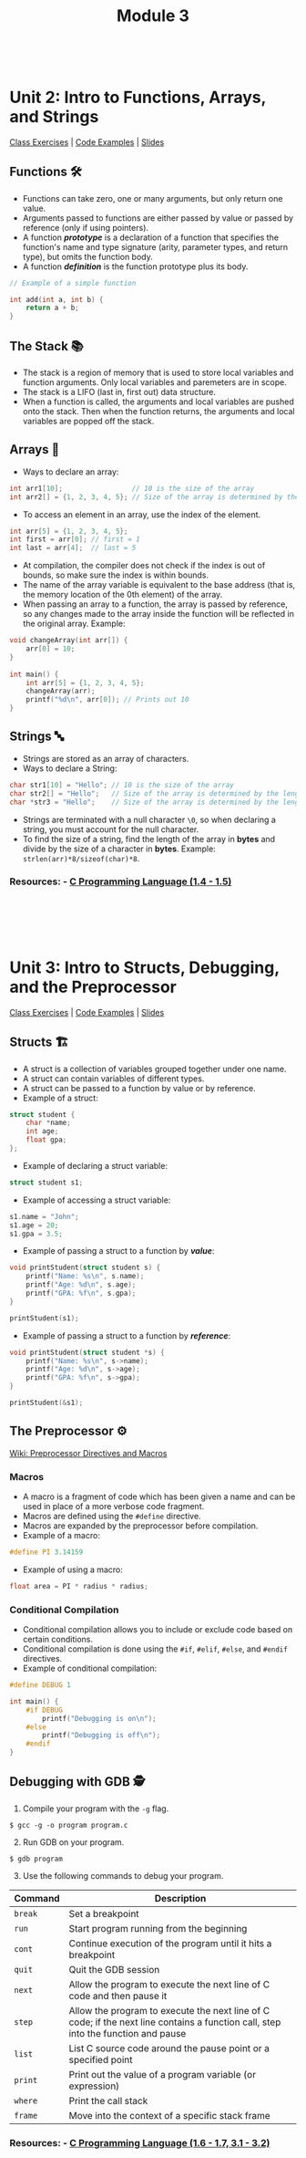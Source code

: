 <div align="center">
  <h1>Module 3</h1>
  <br><br><br>
</div>      


# Unit 2: Intro to Functions, Arrays, and Strings
[Class Exercises](Unit2/class_exercises/) | [Code Examples](Unit2/code_examples/) | [Slides](Unit2/slides/)

## Functions 🛠️
- Functions can take zero, one or many arguments, but only return one value.
- Arguments passed to functions are either passed by value or passed by reference (only if using pointers).
- A function **_prototype_** is a declaration of a function that specifies the function's name and type signature (arity, parameter types, and return type), but omits the function body.
- A function **_definition_** is the function prototype plus its body.


```c
// Example of a simple function

int add(int a, int b) {
    return a + b;
}
```

## The Stack 📚
- The stack is a region of memory that is used to store local variables and function arguments. Only local variables and paremeters are in scope.
- The stack is a LIFO (last in, first out) data structure.
- When a function is called, the arguments and local variables are pushed onto the stack. Then when the function returns, the arguments and local variables are popped off the stack.


## Arrays 🔢 
- Ways to declare an array:
```c
int arr1[10];                 // 10 is the size of the array
int arr2[] = {1, 2, 3, 4, 5}; // Size of the array is determined by the number of elements
```
- To access an element in an array, use the index of the element.
```c
int arr[5] = {1, 2, 3, 4, 5};
int first = arr[0]; // first = 1
int last = arr[4];  // last = 5
```
- At compilation, the compiler does not check if the index is out of bounds, so make sure the index is within bounds.
- The name of the array variable is equivalent to the base address (that is, the memory location of the 0th element) of the array.
- When passing an array to a function, the array is passed by reference, so any changes made to the array inside the function will be reflected in the original array. Example: 
```c
void changeArray(int arr[]) {
    arr[0] = 10;
}
 
int main() {
    int arr[5] = {1, 2, 3, 4, 5};
    changeArray(arr);
    printf("%d\n", arr[0]); // Prints out 10
}
```


## Strings 🔤
- Strings are stored as an array of characters.
- Ways to declare a String:
```c
char str1[10] = "Hello"; // 10 is the size of the array
char str2[] = "Hello";   // Size of the array is determined by the length of the string
char *str3 = "Hello";    // Size of the array is determined by the length of the string
```
- Strings are terminated with a null character `\0`, so when declaring a string, you must account for the null character.
- To find the size of a string, find the length of the array in **bytes** and divide by the size of a character in **bytes**. Example: `strlen(arr)*8/sizeof(char)*8`.


### Resources: - [C Programming Language (1.4 - 1.5)](https://diveintosystems.org/book/C1-C_intro/functions.html)

<div><br><br><br><br></div> <!-- spacer -->

# Unit 3: Intro to Structs, Debugging, and the Preprocessor
[Class Exercises](Unit3/class_exercises/) | [Code Examples](Unit3/code_examples/) | [Slides](Unit3/slides/)

## Structs 🏗️
- A struct is a collection of variables grouped together under one name.
- A struct can contain variables of different types.
- A struct can be passed to a function by value or by reference.
- Example of a struct:
```c
struct student {
    char *name;
    int age;
    float gpa;
};
```
- Example of declaring a struct variable:
```c
struct student s1;
```
- Example of accessing a struct variable:
```c
s1.name = "John";
s1.age = 20;
s1.gpa = 3.5;
```
- Example of passing a struct to a function by **_value_**:
```c
void printStudent(struct student s) {
    printf("Name: %s\n", s.name);
    printf("Age: %d\n", s.age);
    printf("GPA: %f\n", s.gpa);
}

printStudent(s1);
```
- Example of passing a struct to a function by **_reference_**:
```c
void printStudent(struct student *s) {
    printf("Name: %s\n", s->name);
    printf("Age: %d\n", s->age);
    printf("GPA: %f\n", s->gpa);
}

printStudent(&s1);
```



## The Preprocessor ⚙️
[Wiki: Preprocessor Directives and Macros](https://en.wikibooks.org/wiki/C_Programming/Preprocessor_directives_and_macros)

### Macros
- A macro is a fragment of code which has been given a name and can be used in place of a more verbose code fragment.
- Macros are defined using the `#define` directive.
- Macros are expanded by the preprocessor before compilation.
- Example of a macro:
```c
#define PI 3.14159
```
- Example of using a macro:
```c
float area = PI * radius * radius;
```

### Conditional Compilation
- Conditional compilation allows you to include or exclude code based on certain conditions.
- Conditional compilation is done using the `#if`, `#elif`, `#else`, and `#endif` directives.
- Example of conditional compilation:
```c
#define DEBUG 1

int main() {
    #if DEBUG
        printf("Debugging is on\n");
    #else
        printf("Debugging is off\n");
    #endif
}
```


## Debugging with GDB 🕵️ 
1) Compile your program with the `-g` flag.
```
$ gcc -g -o program program.c
```
2) Run GDB on your program.
```
$ gdb program
```
3) Use the following commands to debug your program.

| Command   | Description                                                     |
|-----------|-----------------------------------------------------------------|
| `break`   | Set a breakpoint                                                |
| `run`     | Start program running from the beginning                       |
| `cont`    | Continue execution of the program until it hits a breakpoint    |
| `quit`    | Quit the GDB session                                           |
| `next`    | Allow the program to execute the next line of C code and then pause it |
| `step`    | Allow the program to execute the next line of C code; if the next line contains a function call, step into the function and pause |
| `list`    | List C source code around the pause point or a specified point |
| `print`   | Print out the value of a program variable (or expression)      |
| `where`   | Print the call stack                                           |
| `frame`   | Move into the context of a specific stack frame                |


### Resources: - [C Programming Language (1.6 - 1.7, 3.1 - 3.2)](https://diveintosystems.org/book/C1-C_intro/structs.html)


